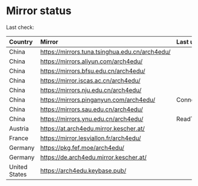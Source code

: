 <script src="./time.js"></script>
# Mirror status
Last check: <script type="text/javascript">localize(1671704455.1019168);</script>

|Country|Mirror|Last update|
|:------|:-----|:----------|
|China|https://mirrors.tuna.tsinghua.edu.cn/arch4edu/|<script type="text/javascript">localize(1671691002);</script>|
|China|https://mirrors.aliyun.com/arch4edu/|<script type="text/javascript">localize(1671604467);</script>|
|China|https://mirrors.bfsu.edu.cn/arch4edu/|<script type="text/javascript">localize(1671647673);</script>|
|China|https://mirror.iscas.ac.cn/arch4edu/|<script type="text/javascript">localize(1671691002);</script>|
|China|https://mirrors.nju.edu.cn/arch4edu/|<script type="text/javascript">localize(1671604467);</script>|
|China|https://mirrors.pinganyun.com/arch4edu/|ConnectTimeout|
|China|https://mirrors.sau.edu.cn/arch4edu/|<script type="text/javascript">localize(1671258899);</script>|
|China|https://mirrors.ynu.edu.cn/arch4edu/|ReadTimeout|
|Austria|https://at.arch4edu.mirror.kescher.at/|<script type="text/javascript">localize(1671691002);</script>|
|France|https://mirror.lesviallon.fr/arch4edu/|<script type="text/javascript">localize(1671647673);</script>|
|Germany|https://pkg.fef.moe/arch4edu/|<script type="text/javascript">localize(1671691002);</script>|
|Germany|https://de.arch4edu.mirror.kescher.at/|<script type="text/javascript">localize(1671691002);</script>|
|United States|https://arch4edu.keybase.pub/|<script type="text/javascript">localize(1671647673);</script>|

<script src="./tablefilter/tablefilter.js"></script>
<script src="./table.js"></script>